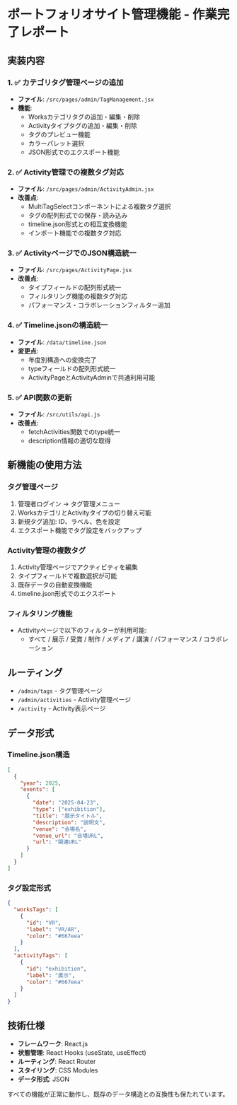 # ポートフォリオサイト管理機能 - 作業完了レポート

## 実装内容

### 1. ✅ カテゴリタグ管理ページの追加
- **ファイル**: `/src/pages/admin/TagManagement.jsx`
- **機能**:
  - Worksカテゴリタグの追加・編集・削除
  - Activityタイプタグの追加・編集・削除  
  - タグのプレビュー機能
  - カラーパレット選択
  - JSON形式でのエクスポート機能

### 2. ✅ Activity管理での複数タグ対応
- **ファイル**: `/src/pages/admin/ActivityAdmin.jsx`
- **改善点**:
  - MultiTagSelectコンポーネントによる複数タグ選択
  - タグの配列形式での保存・読み込み
  - timeline.json形式との相互変換機能
  - インポート機能での複数タグ対応

### 3. ✅ ActivityページでのJSON構造統一
- **ファイル**: `/src/pages/ActivityPage.jsx`
- **改善点**:
  - タイプフィールドの配列形式統一
  - フィルタリング機能の複数タグ対応
  - パフォーマンス・コラボレーションフィルター追加

### 4. ✅ Timeline.jsonの構造統一
- **ファイル**: `/data/timeline.json`  
- **変更点**:
  - 年度別構造への変換完了
  - typeフィールドの配列形式統一
  - ActivityPageとActivityAdminで共通利用可能

### 5. ✅ API関数の更新
- **ファイル**: `/src/utils/api.js`
- **改善点**:
  - fetchActivities関数でのtype統一
  - description情報の適切な取得

## 新機能の使用方法

### タグ管理ページ
1. 管理者ログイン → タグ管理メニュー
2. WorksカテゴリとActivityタイプの切り替え可能
3. 新規タグ追加: ID、ラベル、色を設定
4. エクスポート機能でタグ設定をバックアップ

### Activity管理の複数タグ
1. Activity管理ページでアクティビティを編集
2. タイプフィールドで複数選択が可能
3. 既存データの自動変換機能
4. timeline.json形式でのエクスポート

### フィルタリング機能
- Activityページで以下のフィルターが利用可能:
  - すべて / 展示 / 受賞 / 制作 / メディア / 講演 / パフォーマンス / コラボレーション

## ルーティング
- `/admin/tags` - タグ管理ページ
- `/admin/activities` - Activity管理ページ  
- `/activity` - Activity表示ページ

## データ形式

### Timeline.json構造
```json
[
  {
    "year": 2025,
    "events": [
      {
        "date": "2025-04-23",
        "type": ["exhibition"],
        "title": "展示タイトル",
        "description": "説明文",
        "venue": "会場名",
        "venue_url": "会場URL",
        "url": "関連URL"
      }
    ]
  }
]
```

### タグ設定形式
```json
{
  "worksTags": [
    {
      "id": "VR",
      "label": "VR/AR", 
      "color": "#667eea"
    }
  ],
  "activityTags": [
    {
      "id": "exhibition",
      "label": "展示",
      "color": "#667eea"
    }
  ]
}
```

## 技術仕様
- **フレームワーク**: React.js
- **状態管理**: React Hooks (useState, useEffect)
- **ルーティング**: React Router
- **スタイリング**: CSS Modules
- **データ形式**: JSON

すべての機能が正常に動作し、既存のデータ構造との互換性も保たれています。